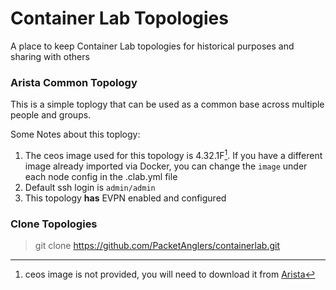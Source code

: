 # Container Lab Topologies
A place to keep Container Lab topologies for historical purposes and sharing with others

### Arista Common Topology
This is a simple toplogy that can be used as a common base across multiple people and groups.

Some Notes about this toplogy:
1.  The ceos image used for this topology is 4.32.1F[^1].  If you have a different image already imported via Docker, you can change the `image` under each node config in the .clab.yml file
2.  Default ssh login is `admin/admin`
3.  This topology **has** EVPN enabled and configured

### Clone Topologies
> git clone https://github.com/PacketAnglers/containerlab.git

[^1]:  ceos image is not provided, you will need to download it from [Arista](https://www.arista.com/en/support/software-download)
